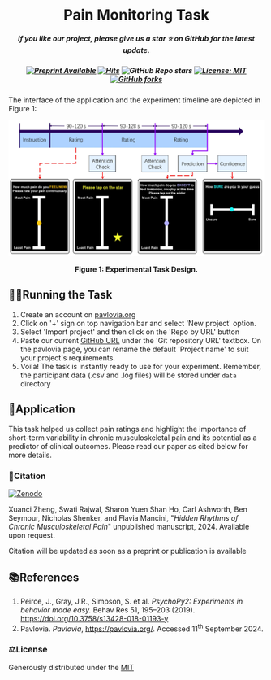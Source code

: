 <h1 align="center"> Pain Monitoring Task</a></h1>
<h5 align="center"> If you like our project, please give us a star ⭐ on GitHub for the latest update.</h5>
<h5 align="center">
  
[![Preprint Available](https://img.shields.io/badge/Preprint-online-orange.svg)](https://doi.org)
[![Hits](https://hits.seeyoufarm.com/api/count/incr/badge.svg?url=https%3A%2F%2Fgithub.com%2Fswati-rajwal%2Fpain_monitoring_task&count_bg=%23C83D7B&title_bg=%23555555&icon=&icon_color=%23E7E7E7&title=hits&edge_flat=false)](https://hits.seeyoufarm.com)
![GitHub Repo stars](https://img.shields.io/github/stars/swati-rajwal/pain_monitoring_task)
[![License: MIT](https://img.shields.io/badge/License-MIT-blue.svg)](https://opensource.org/licenses/MIT)
[![GitHub forks](https://img.shields.io/github/forks/swati-rajwal/pain_monitoring_task.svg?style=social&label=Fork)](https://github.com/swati-rajwal/pain_monitoring_task/network/)

</h5>


The interface of the application and the experiment timeline are depicted in Figure 1:
<p align="center">
  <img src="exp_small.jpg" width="651" alt="Experimental Task Design">
</p>
<p align="center"><b>Figure 1: Experimental Task Design.</b></p>

## 🏃‍♂️Running the Task 
1. Create an account on [pavlovia.org](https://gitlab.pavlovia.org/) 
2. Click on '+' sign on top navigation bar and select 'New project' option.
3. Select 'Import project' and then click on the 'Repo by URL' button
4. Paste our current [GitHub URL](https://github.com/swati-rajwal/pain_monitoring_task) under the 'Git repository URL' textbox. On the pavlovia page, you can rename the default 'Project name' to suit your project's requirements.
5. Voilà! The task is instantly ready to use for your experiment. Remember, the participant data (.csv and .log files) will be stored under `data` directory

## 🎯Application
This task helped us collect pain ratings and highlight the importance of short-term variability in chronic musculoskeletal pain and its potential as a predictor of clinical outcomes. Please read our paper as cited below for more details.

### 📑Citation
[![Zenodo](https://img.shields.io/badge/Hosted%20on%20Zenodo-Zenodo.org-blue.svg)](https://www.zenodo.org)

Xuanci Zheng, Swati Rajwal, Sharon Yuen Shan Ho, Carl Ashworth, Ben Seymour, Nicholas Shenker, and Flavia Mancini, "_Hidden Rhythms of Chronic Musculoskeletal Pain_" unpublished manuscript, 2024. Available upon request.

Citation will be updated as soon as a preprint or publication is available

## 📚References

1. Peirce, J., Gray, J.R., Simpson, S. et al. *PsychoPy2: Experiments in behavior made easy.* Behav Res 51, 195–203 (2019). https://doi.org/10.3758/s13428-018-01193-y
2. Pavlovia. *Pavlovia*, https://pavlovia.org/. Accessed 11<sup>th</sup> September 2024.

### ⚖️License
Generously distributed under the [MIT](https://opensource.org/license/MIT)
